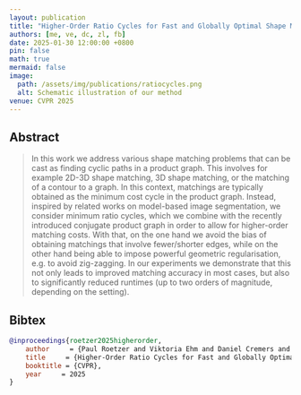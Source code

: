 ```yaml
---
layout: publication
title: "Higher-Order Ratio Cycles for Fast and Globally Optimal Shape Matching"
authors: [me, ve, dc, zl, fb]
date: 2025-01-30 12:00:00 +0800
pin: false
math: true
mermaid: false
image:
  path: /assets/img/publications/ratiocycles.png
  alt: Schematic illustration of our method
venue: CVPR 2025
---
```


## Abstract

> In this work we address various shape matching problems that can be cast as finding cyclic paths in a product graph. This involves for example 2D-3D shape matching, 3D shape matching, or the matching of a contour to a graph. In this context, matchings are typically obtained as the minimum cost cycle in the product graph. Instead, inspired by related works on model-based image segmentation, we consider minimum ratio cycles, which we combine with the recently introduced conjugate product graph in order to allow for higher-order matching costs. With that, on the one hand we avoid the bias of obtaining matchings that involve fewer/shorter edges, while on the other hand being able to impose powerful geometric regularisation, e.g. to avoid zig-zagging. In our experiments we demonstrate that this not only leads to improved matching accuracy in most cases, but also to significantly reduced runtimes (up to two orders of magnitude, depending on the setting).


## Bibtex
```bibtex
@inproceedings{roetzer2025higherorder,
    author     = {Paul Roetzer and Viktoria Ehm and Daniel Cremers and and Zorah L\"ahner and Florian Bernard},
    title     = {Higher-Order Ratio Cycles for Fast and Globally Optimal Shape Matching},
    booktitle = {CVPR},
    year     = 2025
}
```
